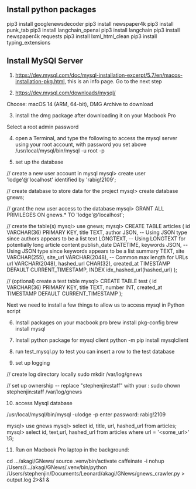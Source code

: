 
## Install python packages 
pip3 install googlenewsdecoder
pip3 install newspaper4k
pip3 install punk_tab
pip3 install langchain_openai
pip3 install langchain
pip3 install newspaper4k requests
pip3 install lxml_html_clean
pip3 install typing_extensions


## Install MySQl Server

1. https://dev.mysql.com/doc/mysql-installation-excerpt/5.7/en/macos-installation-pkg.html, this is an info page. Go to the next step

2. https://dev.mysql.com/downloads/mysql/

Choose:  macOS 14 (ARM, 64-bit), DMG Archive to download

3. install the dmg package after downloading it on your Macbook Pro

Select a root admin password

4. open a Terminal, and type the following to access the mysql server using your root account, with password you set above
/usr/local/mysql/bin/mysql -u root -p

5. set up the database 

// create a new user account in mysql 
mysql> create user 'lodge'@'localhost' identified by 'rabig!2109';

// create database to store data for the project 
mysql> create database gnews;

// grant the new user access to the database
mysql> GRANT ALL PRIVILEGES ON gnews.* TO 'lodge'@'localhost'; 

// create the table(s) 
mysql> use gnews;
mysql> CREATE TABLE articles (
    id VARCHAR(36) PRIMARY KEY,
    title TEXT,
    author JSON,  -- Using JSON type since authors appears to be a list
    text LONGTEXT,  -- Using LONGTEXT for potentially long article content
    publish_date DATETIME,
    keywords JSON,  -- Using JSON type since keywords appears to be a list
    summary TEXT,
    site VARCHAR(255),
    site_url VARCHAR(2048),  -- Common max length for URLs
    url VARCHAR(2048),
    hashed_url CHAR(32),
    created_at TIMESTAMP DEFAULT CURRENT_TIMESTAMP,
    INDEX idx_hashed_url(hashed_url) 
);

// (optional) create a test table
mysql> CREATE TABLE test (
    id VARCHAR(36) PRIMARY KEY, 
    title TEXT,
    number INT,
    created_at TIMESTAMP DEFAULT CURRENT_TIMESTAMP
);

Next we need to install a few things to allow us to access mysql in Python script  

6. Install packages on your macbook pro 
brew install pkg-config
brew install mysql

7. Install python package for mysql client
python -m pip install mysqlclient

8. run test_mysql.py to test you can insert a row to the test database

9. set up logging 

// create log directory locally
sudo mkdir /var/log/gnews

// set up ownership -- replace "stephenjin:staff" with your <user>:<user group> 
sudo chown stephenjin:staff /var/log/gnews

10. access Mysql database 

/usr/local/mysql/bin/mysql -ulodge -p
enter password: rabig!2109

mysql> use gnews
mysql> select id, title, url, hashed_url from articles; 
mysql> select id, text,url, hashed_url from articles where url = '<some_url>' \G;


11. Run on Macbook Pro laptop in the background: 

cd .../akagi/GNews/
source .venv/bin/activate
caffeinate -i nohup /Users/<username>/.../akagi/GNews/.venv/bin/python /Users/stephenjin/Documents/Leonard/akagi/GNews/gnews_crawler.py > output.log 2>&1 & 